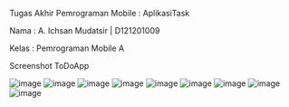 Tugas Akhir Pemrograman Mobile : AplikasiTask

Nama  : A. Ichsan Mudatsir | D121201009

Kelas : Pemrograman Mobile A

Screenshot ToDoApp


![image](https://user-images.githubusercontent.com/102600760/207548086-7fb4270a-2e4b-4fec-acc0-d2f0448ab76d.png)
![image](https://user-images.githubusercontent.com/102600760/207548138-507c8389-76e5-4769-bda0-806de0f44bd6.png)
![image](https://user-images.githubusercontent.com/102600760/207548500-110b0db8-ff50-4656-ae73-c7cd623f153b.png)
![image](https://user-images.githubusercontent.com/102600760/207548543-f598c4da-ad55-449b-b3e1-6f8b01dc8774.png)
![image](https://user-images.githubusercontent.com/102600760/207548607-3ffe8d72-fa11-4179-b0a3-4ab30810ecd1.png)
![image](https://user-images.githubusercontent.com/102600760/207548633-c456f89f-eba5-4a93-a87a-6ff8800afc52.png)
![image](https://user-images.githubusercontent.com/102600760/207548688-0c0ea22d-3cb4-494b-9a62-aa558532a4c5.png)
![image](https://user-images.githubusercontent.com/102600760/207548719-c3cc051a-6472-4f50-9ed8-f03bf2710fbc.png)
![image](https://user-images.githubusercontent.com/102600760/207548741-045942c7-3fd0-446a-b5ca-7bfc85d9a75a.png)

